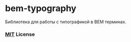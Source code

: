 # bem-typography

Библиотека для работы с типографикой в BEM терминах.

### [MIT](http://en.wikipedia.org/wiki/MIT_License) License
